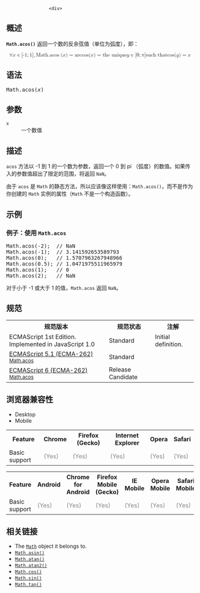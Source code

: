 
                
                  
                    <div>
 <section class="Quick_links" id="Quick_Links"><!-- --></section></div>
<h2 id="Summary" name="Summary">&#x6982;&#x8FF0;</h2>
<p><code><strong>Math.acos()</strong></code>&#xA0;&#x8FD4;&#x56DE;&#x4E00;&#x4E2A;&#x6570;&#x7684;&#x53CD;&#x4F59;&#x5F26;&#x503C;&#xFF08;&#x5355;&#x4F4D;&#x4E3A;&#x5F27;&#x5EA6;&#xFF09;&#xFF0C;&#x5373;&#xFF1A;</p>
<p><math display="block"><semantics><mrow><mo>&#x2200;</mo><mi>x</mi><mo>&#x220A;</mo><mo stretchy="false">[</mo><mrow><mo>-</mo><mn>1</mn></mrow><mo>;</mo><mn>1</mn><mo stretchy="false">]</mo><mo>,</mo><mspace width="thickmathspace"></mspace><mstyle mathvariant="monospace"><mrow><mo lspace="0em" rspace="thinmathspace">Math.acos</mo><mo stretchy="false">(</mo><mi>x</mi><mo stretchy="false">)</mo></mrow></mstyle><mo>=</mo><mo lspace="0em" rspace="0em">arccos</mo><mo stretchy="false">(</mo><mi>x</mi><mo stretchy="false">)</mo><mo>=</mo><mtext> the unique </mtext><mspace width="thickmathspace"></mspace><mi>y</mi><mo>&#x220A;</mo><mo stretchy="false">[</mo><mn>0</mn><mo>;</mo><mi>&#x3C0;</mi><mo stretchy="false">]</mo><mspace width="thinmathspace"></mspace><mtext>such that</mtext><mspace width="thickmathspace"></mspace><mo lspace="0em" rspace="0em">cos</mo><mo stretchy="false">(</mo><mi>y</mi><mo stretchy="false">)</mo><mo>=</mo><mi>x</mi></mrow><annotation encoding="TeX">\forall x \in [{-1};1],\;\mathtt{\operatorname{Math.acos}(x)} = \arccos(x) = \text{ the unique } \; y \in [0; \pi] \, \text{such that} \; \cos(y) = x</annotation></semantics></math></p>
<h2 id="Syntax" name="Syntax">&#x8BED;&#x6CD5;</h2>
<pre class="syntaxbox">
Math.acos(<em>x</em>) </pre>
<h2 id="Parameters" name="Parameters">&#x53C2;&#x6570;</h2>
<dl>
 <dt>
  <code>x</code></dt>
 <dd>
  &#x4E00;&#x4E2A;&#x6570;&#x503C;</dd>
</dl>
<h2 id="Description" name="Description">&#x63CF;&#x8FF0;</h2>
<p><code>acos</code>&#xA0;&#x65B9;&#x6CD5;&#x4EE5; -1 &#x5230; 1 &#x7684;&#x4E00;&#x4E2A;&#x6570;&#x4E3A;&#x53C2;&#x6570;&#xFF0C;&#x8FD4;&#x56DE;&#x4E00;&#x4E2A; 0 &#x5230; pi &#xFF08;&#x5F27;&#x5EA6;&#xFF09;&#x7684;&#x6570;&#x503C;&#x3002;&#x5982;&#x679C;&#x4F20;&#x5165;&#x7684;&#x53C2;&#x6570;&#x503C;&#x8D85;&#x51FA;&#x4E86;&#x9650;&#x5B9A;&#x7684;&#x8303;&#x56F4;&#xFF0C;&#x5C06;&#x8FD4;&#x56DE;&#xA0;<code>NaN</code>&#x3002;</p>
<p>&#x7531;&#x4E8E;&#xA0;<code>acos</code> &#x662F; <code>Math</code>&#xA0;&#x7684;&#x9759;&#x6001;&#x65B9;&#x6CD5;&#xFF0C;&#x6240;&#x4EE5;&#x5E94;&#x8BE5;&#x50CF;&#x8FD9;&#x6837;&#x4F7F;&#x7528;&#xFF1A;<code>Math.acos()</code>&#xFF0C;&#x800C;&#x4E0D;&#x662F;&#x4F5C;&#x4E3A;&#x4F60;&#x521B;&#x5EFA;&#x7684;&#xA0;<code>Math</code> &#x5B9E;&#x4F8B;&#x7684;&#x5C5E;&#x6027;&#xFF08;<code>Math</code> &#x4E0D;&#x662F;&#x4E00;&#x4E2A;&#x6784;&#x9020;&#x51FD;&#x6570;&#xFF09;&#x3002;</p>
<h2 id="Examples" name="Examples">&#x793A;&#x4F8B;</h2>
<h3 id="Example:_Using_Math.acos" name="Example:_Using_Math.acos">&#x4F8B;&#x5B50;&#xFF1A;&#x4F7F;&#x7528;&#xA0;<code>Math.acos</code></h3>
<pre class="brush:js">
Math.acos(-2);  // NaN
Math.acos(-1);  // 3.141592653589793
Math.acos(0);   // 1.5707963267948966
Math.acos(0.5); // 1.0471975511965979
Math.acos(1);   // 0
Math.acos(2);   // NaN
</pre>
<p>&#x5BF9;&#x4E8E;&#x5C0F;&#x4E8E; -1 &#x6216;&#x5927;&#x4E8E; 1 &#x7684;&#x503C;&#xFF0C;<code>Math.acos</code> &#x8FD4;&#x56DE;&#xA0;<code>NaN</code>&#x3002;</p>
<h2 id=".E8.A7.84.E8.8C.83">&#x89C4;&#x8303;</h2>
<table class="standard-table">
 <tbody>
  <tr>
   <th scope="col">&#x89C4;&#x8303;&#x7248;&#x672C;</th>
   <th scope="col">&#x89C4;&#x8303;&#x72B6;&#x6001;</th>
   <th scope="col">&#x6CE8;&#x89E3;</th>
  </tr>
  <tr>
   <td>ECMAScript 1st Edition. Implemented in JavaScript 1.0</td>
   <td>Standard</td>
   <td>Initial definition.</td>
  </tr>
  <tr>
   <td><a class="external" href="http://www.ecma-international.org/ecma-262/5.1/#sec-15.8.2.2" hreflang="en" lang="en">ECMAScript 5.1 (ECMA-262)<br><small lang="zh-CN">Math.acos</small></a></td>
   <td><span class="spec-Standard">Standard</span></td>
   <td>&#xA0;</td>
  </tr>
  <tr>
   <td><a class="external" href="http://people.mozilla.org/~jorendorff/es6-draft.html#sec-math.acos" hreflang="en" lang="en">ECMAScript 6 (ECMA-262)<br><small lang="zh-CN">Math.acos</small></a></td>
   <td><span class="spec-RC">Release Candidate</span></td>
   <td>&#xA0;</td>
  </tr>
 </tbody>
</table>
<h2 id=".E6.B5.8F.E8.A7.88.E5.99.A8.E5.85.BC.E5.AE.B9.E6.80.A7">&#x6D4F;&#x89C8;&#x5668;&#x517C;&#x5BB9;&#x6027;</h2>
<p></p><div class="htab"> 
    <a id="AutoCompatibilityTable" name="AutoCompatibilityTable"></a> 
    <ul> 
        <li class="selected"><a>Desktop</a></li> 
        <li><a>Mobile</a></li> 
    </ul> 
</div><p></p>
<div id="compat-desktop">
 <table class="compat-table">
  <tbody>
   <tr>
    <th>Feature</th>
    <th>Chrome</th>
    <th>Firefox (Gecko)</th>
    <th>Internet Explorer</th>
    <th>Opera</th>
    <th>Safari</th>
   </tr>
   <tr>
    <td>Basic support</td>
    <td><span style="color: #888;" title="Please update this with the earliest version of support.">(Yes)</span></td>
    <td><span style="color: #888;" title="Please update this with the earliest version of support.">(Yes)</span></td>
    <td><span style="color: #888;" title="Please update this with the earliest version of support.">(Yes)</span></td>
    <td><span style="color: #888;" title="Please update this with the earliest version of support.">(Yes)</span></td>
    <td><span style="color: #888;" title="Please update this with the earliest version of support.">(Yes)</span></td>
   </tr>
  </tbody>
 </table>
</div>
<div id="compat-mobile">
 <table class="compat-table">
  <tbody>
   <tr>
    <th>Feature</th>
    <th>Android</th>
    <th>Chrome for Android</th>
    <th>Firefox Mobile (Gecko)</th>
    <th>IE Mobile</th>
    <th>Opera Mobile</th>
    <th>Safari Mobile</th>
   </tr>
   <tr>
    <td>Basic support</td>
    <td><span style="color: #888;" title="Please update this with the earliest version of support.">(Yes)</span></td>
    <td><span style="color: #888;" title="Please update this with the earliest version of support.">(Yes)</span></td>
    <td><span style="color: #888;" title="Please update this with the earliest version of support.">(Yes)</span></td>
    <td><span style="color: #888;" title="Please update this with the earliest version of support.">(Yes)</span></td>
    <td><span style="color: #888;" title="Please update this with the earliest version of support.">(Yes)</span></td>
    <td><span style="color: #888;" title="Please update this with the earliest version of support.">(Yes)</span></td>
   </tr>
  </tbody>
 </table>
</div>
<h2 id="See_also" name="See_also">&#x76F8;&#x5173;&#x94FE;&#x63A5;</h2>
<ul>
 <li>The <a href="/zh-CN/docs/Web/JavaScript/Reference/Global_Objects/Math" title="Math&#xA0;&#x4E3A;&#x65B9;&#x4FBF;&#x6570;&#x5B66;&#x8BA1;&#x7B97;&#x6240;&#x9700;&#x7684;&#x5E38;&#x91CF;&#x548C;&#x51FD;&#x6570;&#x63D0;&#x4F9B;&#x4E86;&#x5C5E;&#x6027;&#x548C;&#x65B9;&#x6CD5;.&#x8BE5;&#x5185;&#x7F6E;&#x5BF9;&#x8C61;&#x4E0D;&#x662F;&#x51FD;&#x6570;&#x5BF9;&#x8C61;."><code>Math</code></a> object it belongs to.</li>
 <li><a href="/zh-CN/docs/Web/JavaScript/Reference/Global_Objects/Math/asin" title="Math.asin()&#xA0;&#x65B9;&#x6CD5;&#x8FD4;&#x56DE;&#x4E00;&#x4E2A;&#x6570;&#x503C;&#x7684;&#x53CD;&#x6B63;&#x5F26;&#xFF08;&#x5355;&#x4F4D;&#x4E3A;&#x5F27;&#x5EA6;&#xFF09;&#xFF0C;&#x5373;&#xFF1A;"><code>Math.asin()</code></a></li>
 <li><a href="/zh-CN/docs/Web/JavaScript/Reference/Global_Objects/Math/atan" title="Math.atan()&#xA0;&#x51FD;&#x6570;&#x8FD4;&#x56DE;&#x4E00;&#x4E2A;&#x6570;&#x503C;&#x7684;&#x53CD;&#x6B63;&#x5207;&#xFF08;&#x4EE5;&#x5F27;&#x5EA6;&#x4E3A;&#x5355;&#x4F4D;&#xFF09;&#xFF0C;&#x5373;&#xFF1A;"><code>Math.atan()</code></a></li>
 <li><a href="/zh-CN/docs/Web/JavaScript/Reference/Global_Objects/Math/atan2" title="Math.atan2() &#x8FD4;&#x56DE;&#x5176;&#x53C2;&#x6570;&#x6BD4;&#x503C;&#x7684;&#x53CD;&#x6B63;&#x5207;&#x503C;&#x3002;"><code>Math.atan2()</code></a></li>
 <li><a href="/zh-CN/docs/Web/JavaScript/Reference/Global_Objects/Math/cos" title="Math.cos() &#x51FD;&#x6570;&#x8FD4;&#x56DE;&#x4E00;&#x4E2A;&#x6570;&#x503C;&#x7684;&#x4F59;&#x5F26;&#x503C;&#x3002;"><code>Math.cos()</code></a></li>
 <li><a href="/zh-CN/docs/Web/JavaScript/Reference/Global_Objects/Math/sin" title="Math.sin() &#x51FD;&#x6570;&#x8FD4;&#x56DE;&#x4E00;&#x4E2A;&#x6570;&#x503C;&#x7684;&#x6B63;&#x5F26;&#x503C;&#x3002;"><code>Math.sin()</code></a></li>
 <li><a href="/zh-CN/docs/Web/JavaScript/Reference/Global_Objects/Math/tan" title="Math.tan() &#x65B9;&#x6CD5;&#x8FD4;&#x56DE;&#x4E00;&#x4E2A;&#x6570;&#x503C;&#x7684;&#x6B63;&#x5207;&#x503C;&#x3002;"><code>Math.tan()</code></a></li>
</ul>
                  
                
              